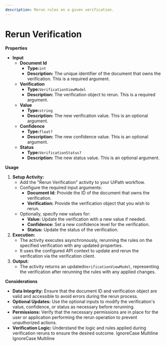 ```yaml
---
description: Rerun rules on a given verification.
---
```


# Rerun Verification

**Properties**

* **Input**
  * **Document Id**
    * **Type:**`int`
    * **Description:** The unique identifier of the document that owns the verification. This is a required argument.
  * **Verification**
    * **Type:**`VerificationViewModel`
    * **Description:** The verification object to rerun. This is a required argument.
  * **Value**
    * **Type:**`string`
    * **Description:** The new verification value. This is an optional argument.
  * **Confidence**
    * **Type:**`float?`
    * **Description:** The new confidence value. This is an optional argument.
  * **Status**
    * **Type:**`VerificationStatus?`
    * **Description:** The new status value. This is an optional argument.

**Usage**

1. **Setup Activity:**
   * Add the "Rerun Verification" activity to your UiPath workflow.
   * Configure the required input arguments:
     * **Document Id:** Provide the ID of the document that owns the verification.
     * **Verification:** Provide the verification object that you wish to rerun.
   * Optionally, specify new values for:
     * **Value:** Update the verification with a new value if needed.
     * **Confidence:** Set a new confidence level for the verification.
     * **Status:** Update the status of the verification.
2. **Execution:**
   * The activity executes asynchronously, rerunning the rules on the specified verification with any updated properties.
   * It uses the configured API context to update and rerun the verification via the verification client.
3. **Output:**
   * The activity returns an updated`VerificationViewModel`, representing the verification after rerunning the rules with any applied changes.

**Considerations**

* **Data Integrity:** Ensure that the document ID and verification object are valid and accessible to avoid errors during the rerun process.
* **Optional Updates:** Use the optional inputs to modify the verification's value, confidence, or status as necessary before rerunning.
* **Permissions:** Verify that the necessary permissions are in place for the user or application performing the rerun operation to prevent unauthorized actions.
* **Verification Logic:** Understand the logic and rules applied during verification reruns to ensure the desired outcome.
 IgnoreCase Multiline IgnoreCase Multiline
